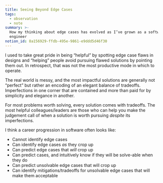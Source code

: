 ```yaml
---
title: Seeing Beyond Edge Cases
tags:
  - observation
  - note
summary: >-
  How my thinking about edge cases has evolved as I’ve grown as a software
  engineer
notion_id: 8a156929-ffdb-495e-9861-e9ddd5d46f30
---
```

I used to take great pride in being “helpful” by spotting edge case flaws in designs and “helping” people avoid pursuing flawed solutions by pointing them out. In retrospect, that was not the most productive mode in which to operate.

The real world is messy, and the most impactful solutions are generally not “perfect” but rather an encoding of an elegant balance of tradeoffs. Imperfections in one corner that are contained and more than paid for by simplicity and elegance in another.

For most problems worth solving, every solution comes with tradeoffs. The most helpful colleagues/leaders are those who can help you make the judgement call of when a solution is worth pursuing _despite_ its imperfections.

I think a career progression in software often looks like:

- Cannot identify edge cases
- Can identify edge cases _as_ they crop up
- Can predict edge cases that _will_ crop up
- Can predict cases, and intuitively know if they will be solve-able when they do
- Can predict unsolvable edge cases that will crop up
- Can identify mitigations/tradeoffs for unsolvable edge cases that will make them acceptable
